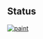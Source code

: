 ## Status

[![paint](https://catalog.flipperzero.one/application/paint/widget)](https://catalog.flipperzero.one/application/paint/page)